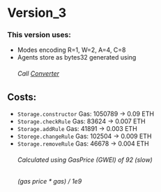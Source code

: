 # Version_3
### This version uses:
* Modes encoding R=1, W=2, A=4, C=8
* Agents store as bytes32 generated using 
     ###### Call [Converter](https://github.com/RiccardoRobb/SolidPOD/blob/main/Version_3/Converter.sol)

## Costs:
* `Storage.constructor` Gas: 1050789 -> 0.09 ETH
* `Storage.checkRule` Gas: 83624 -> 0.007 ETH
* `Storage.addRule` Gas: 41891 -> 0.003 ETH
* `Storege.changeRule` Gas: 102504 -> 0.009 ETH
* `Storage.removeRule` Gas: 46678 -> 0.004 ETH
    ###### Calculated using GasPrice (GWEI) of 92 (slow)
    ###### _(gas price * gas) / 1e9_
